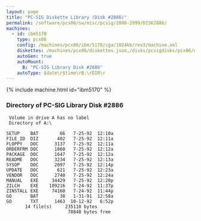 ```yaml
---
layout: page
title: "PC-SIG Diskette Library (Disk #2886)"
permalink: /software/pcx86/sw/misc/pcsig/2000-2999/DISK2886/
machines:
  - id: ibm5170
    type: pcx86
    config: /machines/pcx86/ibm/5170/cga/1024kb/rev3/machine.xml
    diskettes: /machines/pcx86/diskettes.json,/disks/pcsigdisks/pcx86/diskettes.json
    autoGen: true
    autoMount:
      B: "PC-SIG Library Disk #2886"
    autoType: $date\r$time\rB:\rDIR\r
---
```


{% include machine.html id="ibm5170" %}

### Directory of PC-SIG Library Disk #2886

     Volume in drive A has no label
     Directory of A:\

    SETUP    BAT        66   7-25-92  12:10a
    FILE_ID  DIZ       402   7-25-92  12:11a
    FLOPPY   DOC      3137   7-25-92  12:11a
    ORDERFRM DOC      1860   7-25-92  12:12a
    PACKAGE  DOC      1647   7-25-92  12:12a
    README   DOC      3234   7-25-92  12:13a
    SYSOP    DOC      2097   7-25-92  12:14p
    UPDATE   DOC       621   7-25-92  12:23a
    VENDOR   DOC      2740   7-25-92  12:24a
    MANUAL   EXE     34429   7-25-92  12:28p
    ZILCH    EXE    109216   7-24-92  11:37p
    ZINSTALL EXE     74160   7-24-92  11:44p
    GO       BAT        38   1-31-91  12:58a
    GO       TXT      1463  10-12-92   6:52p
           14 file(s)     235110 bytes
                           78848 bytes free
